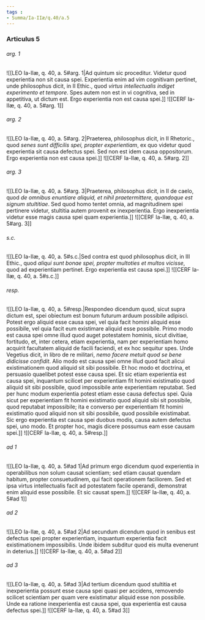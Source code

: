 ```yaml
---
tags : 
- Summa/Ia-IIæ/q.40/a.5
---
```


### Articulus 5

###### arg. 1
![[LEO Ia-IIæ, q. 40, a. 5#arg. 1|Ad quintum sic proceditur. Videtur quod experientia non sit causa spei. Experientia enim ad vim cognitivam pertinet, unde philosophus dicit, in II Ethic., quod *virtus intellectualis indiget experimento et tempore*. Spes autem non est in vi cognitiva, sed in appetitiva, ut dictum est. Ergo experientia non est causa spei.]]
![[CERF Ia-IIæ, q. 40, a. 5#arg. 1]]

###### arg. 2
![[LEO Ia-IIæ, q. 40, a. 5#arg. 2|Praeterea, philosophus dicit, in II Rhetoric., quod *senes sunt difficilis spei, propter experientiam*, ex quo videtur quod experientia sit causa defectus spei. Sed non est idem causa oppositorum. Ergo experientia non est causa spei.]]
![[CERF Ia-IIæ, q. 40, a. 5#arg. 2]]

###### arg. 3
![[LEO Ia-IIæ, q. 40, a. 5#arg. 3|Praeterea, philosophus dicit, in II de caelo, quod *de omnibus enuntiare aliquid, et nihil praetermittere, quandoque est signum stultitiae*. Sed quod homo tentet omnia, ad magnitudinem spei pertinere videtur, stultitia autem provenit ex inexperientia. Ergo inexperientia videtur esse magis causa spei quam experientia.]]
![[CERF Ia-IIæ, q. 40, a. 5#arg. 3]]

###### s.c.
![[LEO Ia-IIæ, q. 40, a. 5#s.c.|Sed contra est quod philosophus dicit, in III Ethic., quod *aliqui sunt bonae spei, propter multoties et multos vicisse*, quod ad experientiam pertinet. Ergo experientia est causa spei.]]
![[CERF Ia-IIæ, q. 40, a. 5#s.c.]]

###### resp.
![[LEO Ia-IIæ, q. 40, a. 5#resp.|Respondeo dicendum quod, sicut supra dictum est, spei obiectum est bonum futurum arduum possibile adipisci. Potest ergo aliquid esse causa spei, vel quia facit homini aliquid esse possibile, vel quia facit eum existimare aliquid esse possibile. Primo modo est causa spei omne illud quod auget potestatem hominis, sicut divitiae, fortitudo, et, inter cetera, etiam experientia, nam per experientiam homo acquirit facultatem aliquid de facili faciendi, et ex hoc sequitur spes. Unde Vegetius dicit, in libro de re militari, *nemo facere metuit quod se bene didicisse confidit*. Alio modo est causa spei omne illud quod facit alicui existimationem quod aliquid sit sibi possibile. Et hoc modo et doctrina, et persuasio quaelibet potest esse causa spei. Et sic etiam experientia est causa spei, inquantum scilicet per experientiam fit homini existimatio quod aliquid sit sibi possibile, quod impossibile ante experientiam reputabat. Sed per hunc modum experientia potest etiam esse causa defectus spei. Quia sicut per experientiam fit homini existimatio quod aliquid sibi sit possibile, quod reputabat impossibile; ita e converso per experientiam fit homini existimatio quod aliquid non sit sibi possibile, quod possibile existimabat. Sic ergo experientia est causa spei duobus modis, causa autem defectus spei, uno modo. Et propter hoc, magis dicere possumus eam esse causam spei.]]
![[CERF Ia-IIæ, q. 40, a. 5#resp.]]

###### ad 1
![[LEO Ia-IIæ, q. 40, a. 5#ad 1|Ad primum ergo dicendum quod experientia in operabilibus non solum causat scientiam; sed etiam causat quendam habitum, propter consuetudinem, qui facit operationem faciliorem. Sed et ipsa virtus intellectualis facit ad potestatem facile operandi, demonstrat enim aliquid esse possibile. Et sic causat spem.]]
![[CERF Ia-IIæ, q. 40, a. 5#ad 1]]

###### ad 2
![[LEO Ia-IIæ, q. 40, a. 5#ad 2|Ad secundum dicendum quod in senibus est defectus spei propter experientiam, inquantum experientia facit existimationem impossibilis. Unde ibidem subditur quod eis multa evenerunt in deterius.]]
![[CERF Ia-IIæ, q. 40, a. 5#ad 2]]

###### ad 3
![[LEO Ia-IIæ, q. 40, a. 5#ad 3|Ad tertium dicendum quod stultitia et inexperientia possunt esse causa spei quasi per accidens, removendo scilicet scientiam per quam vere existimatur aliquid esse non possibile. Unde ea ratione inexperientia est causa spei, qua experientia est causa defectus spei.]]
![[CERF Ia-IIæ, q. 40, a. 5#ad 3]]

